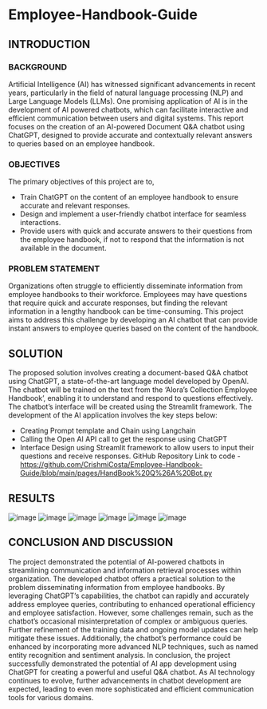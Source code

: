 # Employee-Handbook-Guide
## INTRODUCTION
### BACKGROUND
Artificial Intelligence (AI) has witnessed significant advancements in recent years, particularly in the field of natural language processing (NLP) and Large Language Models (LLMs). One promising application of AI is in the development of AI powered chatbots, which can facilitate interactive and efficient communication between users and digital systems.
This report focuses on the creation of an AI-powered Document Q&A chatbot using ChatGPT, designed to provide accurate and contextually relevant answers to queries based on an employee handbook.
### OBJECTIVES
The primary objectives of this project are to,
* Train ChatGPT on the content of an employee handbook to ensure accurate and relevant responses.
* Design and implement a user-friendly chatbot interface for seamless interactions.
* Provide users with quick and accurate answers to their questions from the employee handbook, if not to respond that the information is not available in the document.
### PROBLEM STATEMENT
Organizations often struggle to efficiently disseminate information from employee handbooks to their workforce. Employees may have questions that require quick and accurate responses, but finding the relevant information in a lengthy handbook can be time-consuming.
This project aims to address this challenge by developing an AI chatbot that can provide instant answers to employee queries based on the content of the handbook. 
## SOLUTION
The proposed solution involves creating a document-based Q&A chatbot using ChatGPT, a state-of-the-art language model developed by OpenAI. 
The chatbot will be trained on the text from the ‘Alora’s Collection Employee Handbook’, enabling it to understand and respond to questions effectively.
The chatbot’s interface will be created using the Streamlit framework.
The development of the AI application involves the key steps below:
* Creating Prompt template and Chain using Langchain
* Calling the Open AI API call to get the response using ChatGPT
* Interface Design using Streamlit framework to allow users to input their questions and receive responses.
GitHub Repository Link to code - https://github.com/CrishmiCosta/Employee-Handbook-Guide/blob/main/pages/HandBook%20Q%26A%20Bot.py  
## RESULTS
 ![image](https://github.com/CrishmiCosta/Employee-Handbook-Guide/assets/92675583/4e385b64-7cfc-495a-b7a1-ef8bdeaf3918)
 ![image](https://github.com/CrishmiCosta/Employee-Handbook-Guide/assets/92675583/b9437528-73fa-439c-ab08-a80ec38e3943)
![image](https://github.com/CrishmiCosta/Employee-Handbook-Guide/assets/92675583/be0ac6e1-0450-42bd-83ad-ece300dc9131)
![image](https://github.com/CrishmiCosta/Employee-Handbook-Guide/assets/92675583/f4eebb10-fa74-487c-b568-d2fd8e6118b8)
![image](https://github.com/CrishmiCosta/Employee-Handbook-Guide/assets/92675583/83433724-ecab-4679-8de2-7ed3b6a7d407)
![image](https://github.com/CrishmiCosta/Employee-Handbook-Guide/assets/92675583/ad61e77a-23e1-49a8-a352-6b80249cc1b9)

## CONCLUSION AND DISCUSSION
The project demonstrated the potential of AI-powered chatbots in streamlining communication and information retrieval processes within organization. The developed chatbot offers a practical solution to the problem disseminating information from employee handbooks. By leveraging ChatGPT’s capabilities, the chatbot can rapidly and accurately address employee queries, contributing to enhanced operational efficiency and employee satisfaction.
However, some challenges remain, such as the chatbot’s occasional misinterpretation of complex or ambiguous queries. Further refinement of the training data and ongoing model updates can help mitigate these issues. Additionally, the chatbot’s performance could be enhanced by incorporating more advanced NLP techniques, such as named entity recognition and sentiment analysis.
In conclusion, the project successfully demonstrated the potential of AI app development using ChatGPT for creating a powerful and useful Q&A chatbot. As AI technology continues to evolve, further advancements in chatbot development are expected, leading to even more sophisticated and efficient communication tools for various domains.
